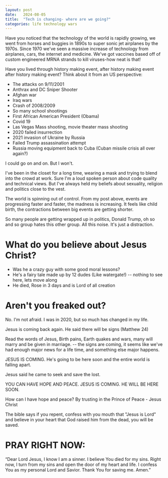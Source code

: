 ```yaml
---
layout: post
date:   2024-08-05
title:  "Tech is changing- where are we going?"
categories: life technology wars
---
```


Have you noticed that the technology of the world is rapidly growing, we went from horses and buggies in 1890s to super sonic jet airplanes by the 1970s. Since 1970 we've seen a massive increase of technology from airplanes, cars, the internet and medicine. We've got vaccines based off of custom engineered MRNA strands to kill viruses-how neat is that!

Have you lived through history making event, after history making event after history making event? Think about it from an US perspective:
* The attacks on 9/11/2001
* Anthrax and DC Sniper Shooter
* Afghan war
* Iraq wars
* Crash of 2008/2009
* So many school shootings
* First African American President (Obama)
* Covid 19
* Las Vegas Mass shooting, movie theater mass shooting
* 2020 failed insurrection
* 2021 invasion of Ukraine by Russia
* Failed Trump assassination attempt
* Russia moving equipment back to Cuba (Cuban missile crisis all over again?)

I could go on and on. But I won't.

I've been in the closet for a long time, wearing a mask and trying to blend into the crowd at work. Sure I'm a loud spoken person about code quality and technical views. But I've always held my beliefs about sexuality, religion and politics close to the vest.

The world is spinning out of control. From my post above, events are progressing faster and faster, the madness is increasing. It feels like child birth, the contractions between big events are getting shorter.

So many people are getting wrapped up in politics, Donald Trump, oh so and so group hates this other group. All this noise. It's just a distraction.

# What do you believe about Jesus Christ?

* Was he a crazy guy with some good moral lessons?
* He's a fairy tale made up by 12 dudes (Like watergate!) -- nothing to see here, lets move along
* He died, Rose in 3 days and is Lord of all creation

# Aren't you freaked out?
No. I'm not afraid. I was in 2020, but so much has changed in my life.

Jesus is coming back again. He said there will be signs (Matthew 24)

Read the words of Jesus, Birth pains, Earth quakes and wars, many will marry and be given in marriage. -- the signs are coming, it seems like we've had enough major news for a life time, and something else major happens.

JESUS IS COMING. He's going to be here soon and the entire world is falling apart.

Jesus said he came to seek and save the lost.

YOU CAN HAVE HOPE AND PEACE. JESUS IS COMING. HE WILL BE HERE SOON.

How can I have hope and peace? By trusting in the Prince of Peace - Jesus Christ

The bible says if you repent, confess with you mouth that "Jesus is Lord" and believe in your heart that God raised him from the dead, you will be saved.

# PRAY RIGHT NOW:

“Dear Lord Jesus, I know I am a sinner. I believe You died for my sins. Right now, I turn from my sins and open the door of my heart and life. I confess You as my personal Lord and Savior. Thank You for saving me. Amen.”
